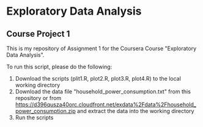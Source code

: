 <h1>Exploratory Data Analysis</h1>

<h2>Course Project 1</h2>

This is my repository of Assignment 1 for the Coursera Course "Exploratory Data Analysis".

To run this script, please do the following:

1. Download the scripts (plit1.R, plot2.R, plot3.R, plot4.R) to the local working directory
2. Download the data file "household_power_consumption.txt" from this repository
or 
from https://d396qusza40orc.cloudfront.net/exdata%2Fdata%2Fhousehold_power_consumption.zip
and extract the data into the working directory
3. Run the scripts
